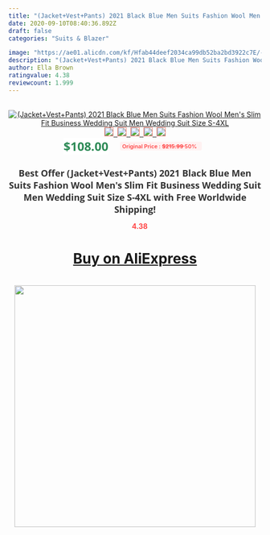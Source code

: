 ```yaml
---
title: "(Jacket+Vest+Pants) 2021 Black Blue Men Suits Fashion Wool Men's Slim Fit Business Wedding Suit Men Wedding Suit Size S-4XL"
date: 2020-09-10T08:40:36.892Z
draft: false
categories: "Suits & Blazer"

image: "https://ae01.alicdn.com/kf/Hfab44deef2034ca99db52ba2bd3922c7E/-Jacket-Vest-Pants-2021-Black-Blue-Men-Suits-Fashion-Wool-Men-s-Slim-Fit-Business.jpg"
description: "(Jacket+Vest+Pants) 2021 Black Blue Men Suits Fashion Wool Men's Slim Fit Business Wedding Suit Men Wedding Suit Size S-4XL"
author: Ella Brown
ratingvalue: 4.38
reviewcount: 1.999
---
```

<br>
<div style="text-align: center;">
<a href="https://s.click.aliexpress.com/e/_AUO32N" target="_blank" rel="nofollow noopener noreferrer"><img alt="(Jacket+Vest+Pants) 2021 Black Blue Men Suits Fashion Wool Men's Slim Fit Business Wedding Suit Men Wedding Suit Size S-4XL" class="magnifier-image" src="https://ae01.alicdn.com/kf/Hfab44deef2034ca99db52ba2bd3922c7E/-Jacket-Vest-Pants-2021-Black-Blue-Men-Suits-Fashion-Wool-Men-s-Slim-Fit-Business.jpg_640x640.jpg">
<br>
<img style="border:1px solid salmon" src="https://ae01.alicdn.com/kf/Hfab44deef2034ca99db52ba2bd3922c7E/-Jacket-Vest-Pants-2021-Black-Blue-Men-Suits-Fashion-Wool-Men-s-Slim-Fit-Business.jpg_120x120.jpg">&nbsp;&nbsp;<img style="border:1px solid salmon" src="https://ae01.alicdn.com/kf/H6358d0a7f9d14e1cafad750d8e544911j/-Jacket-Vest-Pants-2021-Black-Blue-Men-Suits-Fashion-Wool-Men-s-Slim-Fit-Business.jpg_120x120.jpg">&nbsp;&nbsp;<img style="border:1px solid salmon" src="https://ae01.alicdn.com/kf/H8cc7f227bd0d49c3897c4659f356f1194/-Jacket-Vest-Pants-2021-Black-Blue-Men-Suits-Fashion-Wool-Men-s-Slim-Fit-Business.jpg_120x120.jpg">&nbsp;&nbsp;<img style="border:1px solid salmon" src="https://ae01.alicdn.com/kf/He36964b4da0f4e709685864e98510005n/-Jacket-Vest-Pants-2021-Black-Blue-Men-Suits-Fashion-Wool-Men-s-Slim-Fit-Business.jpg_120x120.jpg">&nbsp;&nbsp;<img style="border:1px solid salmon" src="https://ae01.alicdn.com/kf/Hfd3b1de9bc504f01bec62e1d3bf7a560U/-Jacket-Vest-Pants-2021-Black-Blue-Men-Suits-Fashion-Wool-Men-s-Slim-Fit-Business.jpg_120x120.jpg"></a></div><br0>
<div style="text-align: center;"><span style="background-color: white; border: 0px; box-sizing: border-box; color: seagreen; display: inline-block; font-family: &quot;open sans&quot; , &quot;arial&quot; , &quot;helvetica&quot; , sans-serif , &quot;heiti&quot;; font-size: 24px; font-stretch: inherit; font-weight: 700; line-height: inherit; margin: 0px 10px 0px 0px; padding: 0px; vertical-align: middle;">$108.00 </span>
<span style="background: rgb(255 , 241 , 241); border-radius: 3px; border: 0px; box-sizing: border-box; color: #ff4747; display: inline-block; font-family: inherit; font-size: 12px; font-stretch: inherit; font-style: inherit; font-variant: inherit; font-weight: 600; line-height: inherit; margin: 0px; padding: 2px 5px; transform: scale(0.9); vertical-align: middle;">Original Price : <b style="text-decoration: line-through;">$215.99 </b> 50%&nbsp;&nbsp;</span></div>
<h1 style="color: #333333; display: inline-block; font-family: &quot;open sans&quot; , &quot;arial&quot; , &quot;helvetica&quot; , sans-serif , &quot;heiti&quot;; font-size: 18px; font-stretch: inherit; font-weight: 700; text-align: center;">Best Offer (Jacket+Vest+Pants) 2021 Black Blue Men Suits Fashion Wool Men's Slim Fit Business Wedding Suit Men Wedding Suit Size S-4XL with Free Worldwide Shipping!</h1>
<div style="color: #ff4747; text-align: center;">
<img src="https://4.bp.blogspot.com/-M0ZcTcb-5uY/XleCXlxnR4I/AAAAAAAAAEc/OrjgMkXV1oMQFaCRZj5HQwOCBcu3w1FegCPcBGAYYCw/s1600/star.png" style="height: 15px;">&nbsp;<b>4.38</b></div>
<div class="button_cont" align="center"><a class="buynow_a" href="https://s.click.aliexpress.com/e/_AUO32N" target="_blank" rel="nofollow noopener noreferrer"><H1>Buy on AliExpress</H1></a></div><br>
<div class="separator" style="clear: both; text-align: center;">
<img src="https://lh3.googleusercontent.com/-pTy5HemUv9M/XlePHvY0dAI/AAAAAAAAAE4/0nX5iRUoIWY8eMW9Dpxeirr157OZliDIgCLcBGAsYHQ/s1600/badge.gif" width="480">
</div>
